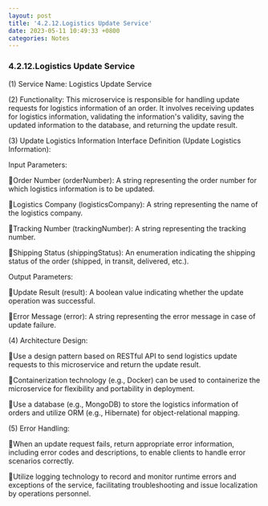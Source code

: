 ```yaml
---
layout: post
title: '4.2.12.Logistics Update Service'
date: 2023-05-11 10:49:33 +0800
categories: Notes
---
```


### 4.2.12.Logistics Update Service

(1) Service Name: Logistics Update Service

(2) Functionality: This microservice is responsible for handling update requests for logistics information of an order. It involves receiving updates for logistics information, validating the information's validity, saving the updated information to the database, and returning the update result.

(3) Update Logistics Information Interface Definition (Update Logistics Information):

Input Parameters:

Order Number (orderNumber): A string representing the order number for which logistics information is to be updated.

Logistics Company (logisticsCompany): A string representing the name of the logistics company.

Tracking Number (trackingNumber): A string representing the tracking number.

Shipping Status (shippingStatus): An enumeration indicating the shipping status of the order (shipped, in transit, delivered, etc.).

Output Parameters:

Update Result (result): A boolean value indicating whether the update operation was successful.

Error Message (error): A string representing the error message in case of update failure.

(4) Architecture Design:

Use a design pattern based on RESTful API to send logistics update requests to this microservice and return the update result.

Containerization technology (e.g., Docker) can be used to containerize the microservice for flexibility and portability in deployment.

Use a database (e.g., MongoDB) to store the logistics information of orders and utilize ORM (e.g., Hibernate) for object-relational mapping.

(5) Error Handling:

When an update request fails, return appropriate error information, including error codes and descriptions, to enable clients to handle error scenarios correctly.

Utilize logging technology to record and monitor runtime errors and exceptions of the service, facilitating troubleshooting and issue localization by operations personnel.
